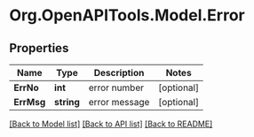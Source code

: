 # Org.OpenAPITools.Model.Error
## Properties

Name | Type | Description | Notes
------------ | ------------- | ------------- | -------------
**ErrNo** | **int** | error number | [optional] 
**ErrMsg** | **string** | error message | [optional] 

[[Back to Model list]](../README.md#documentation-for-models) [[Back to API list]](../README.md#documentation-for-api-endpoints) [[Back to README]](../README.md)

